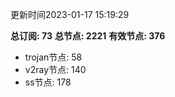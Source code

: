 更新时间2023-01-17 15:19:29

**总订阅: 73**
**总节点: 2221**
**有效节点: 376**
- trojan节点: 58
- v2ray节点: 140
- ss节点: 178
